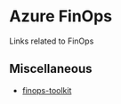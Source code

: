 # Azure FinOps
Links related to FinOps

## Miscellaneous
- [finops-toolkit](https://microsoft.github.io/finops-toolkit/)
